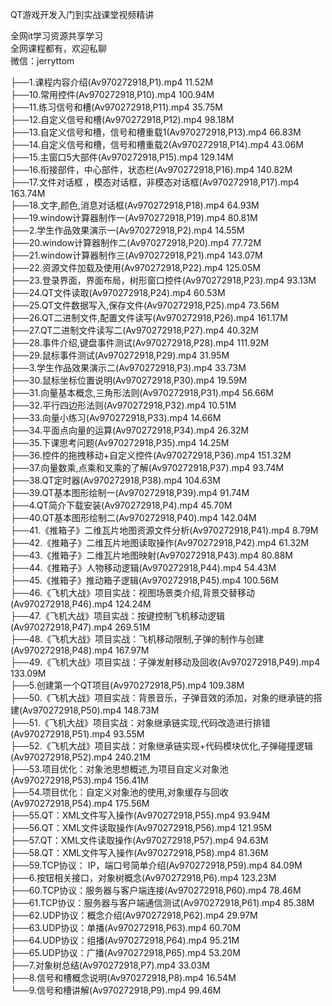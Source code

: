 QT游戏开发入门到实战课堂视频精讲

全网it学习资源共享学习<br>全网课程都有，欢迎私聊<br>微信：jerryttom<br>

├──1.课程内容介绍(Av970272918,P1).mp4 11.52M<br> ├──10.常用控件(Av970272918,P10).mp4 100.94M<br> ├──11.练习信号和槽(Av970272918,P11).mp4 35.75M<br> ├──12.自定义信号和槽(Av970272918,P12).mp4 98.18M<br> ├──13.自定义信号和槽，信号和槽重载1(Av970272918,P13).mp4 66.83M<br> ├──14.自定义信号和槽，信号和槽重载2(Av970272918,P14).mp4 43.06M<br> ├──15.主窗口5大部件(Av970272918,P15).mp4 129.14M<br> ├──16.衔接部件，中心部件，状态栏(Av970272918,P16).mp4 140.82M<br> ├──17.文件对话框 ，模态对话框，非模态对话框(Av970272918,P17).mp4 163.74M<br> ├──18.文字,颜色,消息对话框(Av970272918,P18).mp4 64.93M<br> ├──19.window计算器制作一(Av970272918,P19).mp4 80.81M<br> ├──2.学生作品效果演示一(Av970272918,P2).mp4 14.55M<br> ├──20.window计算器制作二(Av970272918,P20).mp4 77.72M<br> ├──21.window计算器制作三(Av970272918,P21).mp4 143.07M<br> ├──22.资源文件加载及使用(Av970272918,P22).mp4 125.05M<br> ├──23.登录界面，界面布局，树形窗口控件(Av970272918,P23).mp4 93.13M<br> ├──24.QT文件读取(Av970272918,P24).mp4 60.53M<br> ├──25.QT文件数据写入,保存文件(Av970272918,P25).mp4 73.56M<br> ├──26.QT二进制文件,配置文件读写(Av970272918,P26).mp4 161.17M<br> ├──27.QT二进制文件读写二(Av970272918,P27).mp4 40.32M<br> ├──28.事件介绍,键盘事件测试(Av970272918,P28).mp4 111.92M<br> ├──29.鼠标事件测试(Av970272918,P29).mp4 31.95M<br> ├──3.学生作品效果演示二(Av970272918,P3).mp4 33.73M<br> ├──30.鼠标坐标位置说明(Av970272918,P30).mp4 19.59M<br> ├──31.向量基本概念,三角形法则(Av970272918,P31).mp4 56.66M<br> ├──32.平行四边形法则(Av970272918,P32).mp4 10.51M<br> ├──33.向量小练习(Av970272918,P33).mp4 14.66M<br> ├──34.平面点向量的运算(Av970272918,P34).mp4 26.32M<br> ├──35.下课思考问题(Av970272918,P35).mp4 14.25M<br> ├──36.控件的拖拽移动+自定义控件(Av970272918,P36).mp4 151.32M<br> ├──37.向量数乘,点乘和叉乘的了解(Av970272918,P37).mp4 93.74M<br> ├──38.QT定时器(Av970272918,P38).mp4 104.63M<br> ├──39.QT基本图形绘制一(Av970272918,P39).mp4 91.74M<br> ├──4.QT简介下载安装(Av970272918,P4).mp4 45.70M<br> ├──40.QT基本图形绘制二(Av970272918,P40).mp4 142.04M<br> ├──41.《推箱子》二维瓦片地图资源文件分析(Av970272918,P41).mp4 8.79M<br> ├──42.《推箱子》二维瓦片地图读取操作(Av970272918,P42).mp4 61.32M<br> ├──43.《推箱子》二维瓦片地图映射(Av970272918,P43).mp4 80.88M<br> ├──44.《推箱子》人物移动逻辑(Av970272918,P44).mp4 54.43M<br> ├──45.《推箱子》推动箱子逻辑(Av970272918,P45).mp4 100.56M<br> ├──46.《飞机大战》项目实战：视图场景类介绍,背景交替移动(Av970272918,P46).mp4 124.24M<br> ├──47.《飞机大战》项目实战：按键控制飞机移动逻辑(Av970272918,P47).mp4 269.51M<br> ├──48.《飞机大战》项目实战：飞机移动限制,子弹的制作与创建(Av970272918,P48).mp4 167.97M<br> ├──49.《飞机大战》项目实战：子弹发射移动及回收(Av970272918,P49).mp4 133.09M<br> ├──5.创建第一个QT项目(Av970272918,P5).mp4 109.38M<br> ├──50.《飞机大战》项目实战：背景音乐，子弹音效的添加，对象的继承链的搭建(Av970272918,P50).mp4 148.73M<br> ├──51.《飞机大战》项目实战：对象继承链实现,代码改造进行排错(Av970272918,P51).mp4 93.55M<br> ├──52.《飞机大战》项目实战：对象继承链实现+代码模块优化,子弹碰撞逻辑(Av970272918,P52).mp4 240.21M<br> ├──53.项目优化：对象池思想概述,为项目自定义对象池(Av970272918,P53).mp4 156.41M<br> ├──54.项目优化：自定义对象池的使用,对象缓存与回收(Av970272918,P54).mp4 175.56M<br> ├──55.QT：XML文件写入操作(Av970272918,P55).mp4 93.94M<br> ├──56.QT：XML文件读取操作(Av970272918,P56).mp4 121.95M<br> ├──57.QT：XML文件读取操作(Av970272918,P57).mp4 94.63M<br> ├──58.QT：XML文件写入操作(Av970272918,P58).mp4 81.36M<br> ├──59.TCP协议： IP，端口号简单介绍(Av970272918,P59).mp4 84.09M<br> ├──6.按钮相关接口，对象树概念(Av970272918,P6).mp4 123.23M<br> ├──60.TCP协议：服务器与客户端连接(Av970272918,P60).mp4 78.46M<br> ├──61.TCP协议：服务器与客户端通信测试(Av970272918,P61).mp4 85.38M<br> ├──62.UDP协议：概念介绍(Av970272918,P62).mp4 29.97M<br> ├──63.UDP协议：单播(Av970272918,P63).mp4 60.70M<br> ├──64.UDP协议：组播(Av970272918,P64).mp4 95.21M<br> ├──65.UDP协议：广播(Av970272918,P65).mp4 53.20M<br> ├──7.对象树总结(Av970272918,P7).mp4 33.03M<br> ├──8.信号和槽概念说明(Av970272918,P8).mp4 16.54M<br> └──9.信号和槽讲解(Av970272918,P9).mp4 99.46M